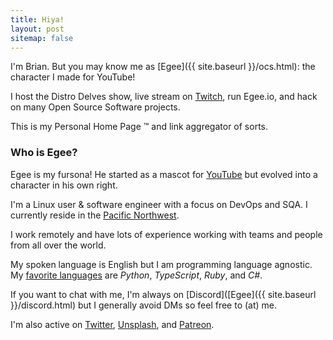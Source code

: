 ```yaml
---
title: Hiya!
layout: post
sitemap: false
---
```


I'm Brian. But you may know me as [Egee]({{ site.baseurl }}/ocs.html): the character I made for YouTube!

I host the Distro Delves show, live stream on [Twitch](https://www.twitch.tv/egeexyz), run Egee.io, and hack on many Open Source Software projects.

This is my Personal Home Page ™ and link aggregator of sorts.


### Who is Egee?

Egee is my fursona! He started as a mascot for [YouTube](https://www.youtube.com/c/Egeeirl) but evolved into a character in his own right.

I'm a Linux user & software engineer with a focus on DevOps and SQA. I currently reside in the [Pacific Northwest](https://en.wikipedia.org/wiki/Pacific_Northwest).

I work remotely and have lots of experience working with teams and people from all over the world.

My spoken language is English but I am programming language agnostic. My [favorite languages](https://coderstats.net/github/#egee-irl) are <i>Python</i>, <i>TypeScript</i>, <i>Ruby</i>, 
and <i>C#</i>.

If you want to chat with me, I'm always on [Discord]([Egee]({{ site.baseurl }}/discord.html) but I generally avoid DMs so feel free to (at) me.

I'm also active on [Twitter](https://twitter.com/egee_irl), [Unsplash](https://unsplash.com/@egeeirl), and [Patreon](https://www.patreon.com/egeeirl).
